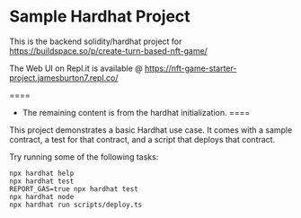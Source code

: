 # Sample Hardhat Project

This is the backend solidity/hardhat project for
https://buildspace.so/p/create-turn-based-nft-game/

The Web UI on Repl.it is available @
https://nft-game-starter-project.jamesburton7.repl.co/

====
* The remaining content is from the hardhat initialization.
====

This project demonstrates a basic Hardhat use case. It comes with a sample contract, a test for that contract, and a script that deploys that contract.

Try running some of the following tasks:

```shell
npx hardhat help
npx hardhat test
REPORT_GAS=true npx hardhat test
npx hardhat node
npx hardhat run scripts/deploy.ts
```
